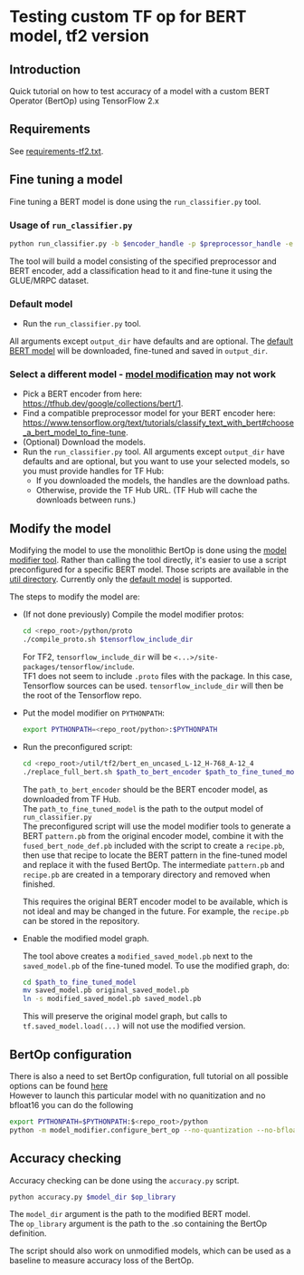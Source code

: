# Testing custom TF op for BERT model, tf2 version

## Introduction

Quick tutorial on how to test accuracy of a model with a custom BERT Operator (BertOp) using TensorFlow 2.x

## Requirements

See [requirements-tf2.txt](../../requirements-tf2.txt).

## Fine tuning a model

Fine tuning a BERT model is done using the `run_classifier.py` tool.

### Usage of `run_classifier.py`

```sh
python run_classifier.py -b $encoder_handle -p $preprocessor_handle -e $epochs -l $learning_rate $output_dir 
```

The tool will build a model consisting of the specified preprocessor and BERT encoder, add a classification head to it
and fine-tune it using the GLUE/MRPC dataset.

### Default model

* Run the `run_classifier.py` tool.

All arguments except `output_dir` have defaults and are optional. The [default BERT model][default-bert] will be
downloaded, fine-tuned and saved in `output_dir`.

### Select a different model - [model modification](#modify-the-model) may not work

* Pick a BERT encoder from here: https://tfhub.dev/google/collections/bert/1.
* Find a compatible preprocessor model for your BERT encoder here:
https://www.tensorflow.org/text/tutorials/classify_text_with_bert#choose_a_bert_model_to_fine-tune.
* (Optional) Download the models.
* Run the `run_classifier.py` tool. All arguments except `output_dir` have defaults and are optional, but you want to
use your selected models, so you must provide handles for TF Hub:
  * If you downloaded the models, the handles are the download paths.
  * Otherwise, provide the TF Hub URL. (TF Hub will cache the downloads between runs.)

## Modify the model

Modifying the model to use the monolithic BertOp is done using the [model modifier tool][model-modifier].
Rather than calling the tool directly, it's easier to use a script preconfigured for a specific BERT model. Those
scripts are available in the [util directory][util-dir]. Currently only the [default model][default-bert] is
supported.

The steps to modify the model are:

* (If not done previously) Compile the model modifier protos:

    ```sh
    cd <repo_root>/python/proto
    ./compile_proto.sh $tensorflow_include_dir
    ```

    For TF2, `tensorflow_include_dir` will be `<...>/site-packages/tensorflow/include`. \
    TF1 does not seem to include `.proto` files with the package. In this case, Tensorflow sources can be used.
    `tensorflow_include_dir` will then be the root of the Tensorflow repo.

* Put the model modifier on `PYTHONPATH`:

    ```sh
    export PYTHONPATH=<repo_root/python>:$PYTHONPATH
    ```

* Run the preconfigured script:

    ```sh
    cd <repo_root>/util/tf2/bert_en_uncased_L-12_H-768_A-12_4
    ./replace_full_bert.sh $path_to_bert_encoder $path_to_fine_tuned_model
    ```

    The `path_to_bert_encoder` should be the BERT encoder model, as downloaded from TF Hub. \
    The `path_to_fine_tuned_model` is the path to the output model of `run_classifier.py` \
    The preconfigured script will use the model modifier tools to generate a BERT `pattern.pb` from the original encoder
    model, combine it with the `fused_bert_node_def.pb` included with the script to create a `recipe.pb`, then use that
    recipe to locate the BERT pattern in the fine-tuned model and replace it with the fused BertOp. The intermediate
    `pattern.pb` and `recipe.pb` are created in a temporary directory and removed when finished.

    This requires the original BERT encoder model to be available, which is not ideal and may be changed in the future.
    For example, the `recipe.pb` can be stored in the repository.

* Enable the modified model graph.

    The tool above creates a `modified_saved_model.pb` next to the `saved_model.pb` of the fine-tuned model. To use the
    modified graph, do:

    ```sh
    cd $path_to_fine_tuned_model
    mv saved_model.pb original_saved_model.pb
    ln -s modified_saved_model.pb saved_model.pb
    ```

    This will preserve the original model graph, but calls to `tf.saved_model.load(...)` will not use the modified version.

## BertOp configuration

There is also a need to set BertOp configuration, full tutorial on all possible options can be found [here](../../python/README.md)  
However to launch this particular model with no quanitization and no bfloat16 you can do the following

```sh
export PYTHONPATH=$PYTHONPATH:$<repo_root>/python
python -m model_modifier.configure_bert_op --no-quantization --no-bfloat16 $path_to_fine_tuned_model
```

## Accuracy checking

Accuracy checking can be done using the `accuracy.py` script.

```sh
python accuracy.py $model_dir $op_library
```

The `model_dir` argument is the path to the modified BERT model. \
The `op_library` argument is the path to the .so containing the BertOp definition.

The script should also work on unmodified models, which can be used as a baseline to measure accuracy loss of the
BertOp.

[default-bert]: https://tfhub.dev/tensorflow/bert_en_uncased_L-12_H-768_A-12/4
[model-modifier]: ../../python/model_modifier
[util-dir]: ../../util
